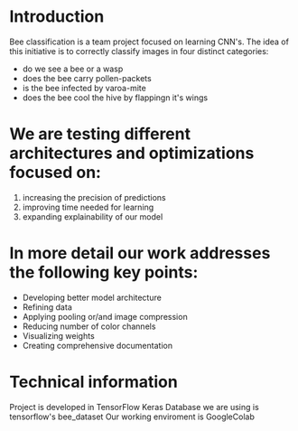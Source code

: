 Introduction
===============
Bee classification is a team project focused on learning CNN's.
The idea of this initiative is to correctly classify images in four distinct categories:
- do we see a bee or a wasp
- does the bee carry pollen-packets
- is the bee infected by varoa-mite
- does the bee cool the hive by flappingn it's wings

We are testing different architectures and optimizations focused on:
===============
1. increasing the precision of predictions
2. improving time needed for learning
3. expanding explainability of our model

In more detail our work addresses the following key points:
===============
- Developing better model architecture
- Refining data
- Applying pooling or/and image compression
- Reducing number of color channels
- Visualizing weights
- Creating comprehensive documentation

Technical information
===============
Project is developed in TensorFlow Keras
Database we are using is tensorflow's bee_dataset
Our working enviroment is GoogleColab